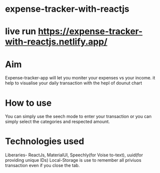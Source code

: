 # expense-tracker-with-reactjs
# live run https://expense-tracker-with-reactjs.netlify.app/

# Aim
Expense-tracker-app will let you moniter your expenses vs your income.
it help to visualise your daily transaction with the hepl of dounut chart

# How to use
You can simply use the seech mode to enter your transaction or you can simply select the categories and respected amount.

# Technologies used
Liberaries- ReactJs, MaterialUI, Speechly(for Voise to-text), uuid(for providing unique IDs)
Local-Storage is use to remember all priviuos transaction even if you close the tab.

